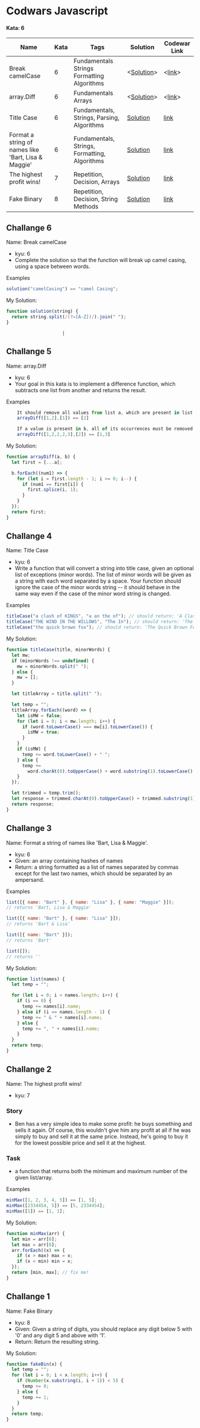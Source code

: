 # Codwars Javascript

#### Kata: 6

| Name                                                | Kata | Tags                                          | Solution                   | Codewar Link                                                                                              |
| --------------------------------------------------- | ---- | --------------------------------------------- | -------------------------- | --------------------------------------------------------------------------------------------------------- |
| Break camelCase                                     | 6    | Fundamentals Strings Formatting Algorithms    | <[Solution](#challange-6)> | <[link](https://www.codewars.com/kata/5208f99aee097e6552000148/train/javascript)>                         |
| array.Diff                                          | 6    | Fundamentals Arrays                           | <[Solution](#challange-5)> | <[link](https://www.codewars.com/kata/array-dot-diff)>                                                    |
| Title Case                                          | 6    | Fundamentals, Strings, Parsing, Algorithms    | [Solution](#challange-4)   | [link](https://www.codewars.com/kata/title-case)                                                          |
| Format a string of names like 'Bart, Lisa & Maggie' | 6    | Fundamentals, Strings, Formatting, Algorithms | [Solution](#challange-3)   | [link](https://www.codewars.com/kata/format-a-string-of-names-like-bart-lisa-and-maggie/train/javascript) |
| The highest profit wins!                            | 7    | Repetition, Decision, Arrays                  | [Solution](#challange-2)   | [link](https://www.codewars.com/kata/the-highest-profit-wins/train/javascript)                            |
| Fake Binary                                         | 8    | Repetition, Decision, String Methods          | [Solution](#challange-1)   | [link](https://www.codewars.com/kata/fake-binary/train/javascript)                                        |

## Challange 6

Name: Break camelCase

- kyu: 6
- Complete the solution so that the function will break up camel casing, using a space between words.

Examples

```javascript
solution("camelCasing") == "camel Casing";
```

My Solution:

```javascript
function solution(string) {
  return string.split(/(?=[A-Z])/).join(" ");
}
```

                         |

## Challange 5

Name: array.Diff

- kyu: 6
- Your goal in this kata is to implement a difference function, which subtracts one list from another and returns the result.

Examples

```javascript
    It should remove all values from list a, which are present in list b.
    arrayDiff([1,2],[1]) == [2]

    If a value is present in b, all of its occurrences must be removed from the other:
    arrayDiff([1,2,2,2,3],[2]) == [1,3]

```

My Solution:

```javascript
function arrayDiff(a, b) {
  let first = [...a];

  b.forEach((num1) => {
    for (let i = first.length - 1; i >= 0; i--) {
      if (num1 == first[i]) {
        first.splice(i, 1);
      }
    }
  });
  return first;
}
```

## Challange 4

Name: Title Case

- kyu: 6
- Write a function that will convert a string into title case, given an optional list of exceptions (minor words). The list of minor words will be given as a string with each word separated by a space. Your function should ignore the case of the minor words string -- it should behave in the same way even if the case of the minor word string is changed.

Examples

```javascript
titleCase("a clash of KINGS", "a an the of"); // should return: 'A Clash of Kings'
titleCase("THE WIND IN THE WILLOWS", "The In"); // should return: 'The Wind in the Willows'
titleCase("the quick brown fox"); // should return: 'The Quick Brown Fox'
```

My Solution:

```javascript
function titleCase(title, minorWords) {
  let mw;
  if (minorWords !== undefined) {
    mw = minorWords.split(" ");
  } else {
    mw = [];
  }

  let titleArray = title.split(" ");

  let temp = "";
  titleArray.forEach((word) => {
    let isMW = false;
    for (let i = 0; i < mw.length; i++) {
      if (word.toLowerCase() === mw[i].toLowerCase()) {
        isMW = true;
      }
    }
    if (isMW) {
      temp += word.toLowerCase() + " ";
    } else {
      temp +=
        word.charAt(0).toUpperCase() + word.substring(1).toLowerCase() + " ";
    }
  });

  let trimmed = temp.trim();
  let response = trimmed.charAt(0).toUpperCase() + trimmed.substring(1);
  return response;
}
```

## Challange 3

Name: Format a string of names like 'Bart, Lisa & Maggie'.

- kyu: 6
- Given: an array containing hashes of names
- Return: a string formatted as a list of names separated by commas except for the last two names, which should be separated by an ampersand.

Examples

```javascript
list([{ name: "Bart" }, { name: "Lisa" }, { name: "Maggie" }]);
// returns 'Bart, Lisa & Maggie'

list([{ name: "Bart" }, { name: "Lisa" }]);
// returns 'Bart & Lisa'

list([{ name: "Bart" }]);
// returns 'Bart'

list([]);
// returns ''
```

My Solution:

```javascript
function list(names) {
  let temp = "";

  for (let i = 0; i < names.length; i++) {
    if (i == 0) {
      temp += names[i].name;
    } else if (i == names.length - 1) {
      temp += " & " + names[i].name;
    } else {
      temp += ", " + names[i].name;
    }
  }
  return temp;
}
```

## Challange 2

Name: The highest profit wins!

- kyu: 7

### Story

- Ben has a very simple idea to make some profit: he buys something and sells it again. Of course, this wouldn't give him any profit at all if he was simply to buy and sell it at the same price. Instead, he's going to buy it for the lowest possible price and sell it at the highest.

### Task

- a function that returns both the minimum and maximum number of the given list/array.

Examples

```javascript
minMax([1, 2, 3, 4, 5]) == [1, 5];
minMax([2334454, 5]) == [5, 2334454];
minMax([1]) == [1, 1];
```

My Solution:

```javascript
function minMax(arr) {
  let min = arr[0];
  let max = arr[0];
  arr.forEach((x) => {
    if (x > max) max = x;
    if (x < min) min = x;
  });
  return [min, max]; // fix me!
}
```

## Challange 1

Name: Fake Binary

- kyu: 8
- Given: Given a string of digits, you should replace any digit below 5 with '0' and any digit 5 and above with '1'.
- Return: Return the resulting string.

My Solution:

```javascript
function fakeBin(x) {
  let temp = "";
  for (let i = 0; i < x.length; i++) {
    if (Number(x.substring(i, i + 1)) < 5) {
      temp += 0;
    } else {
      temp += 1;
    }
  }
  return temp;
}
```
